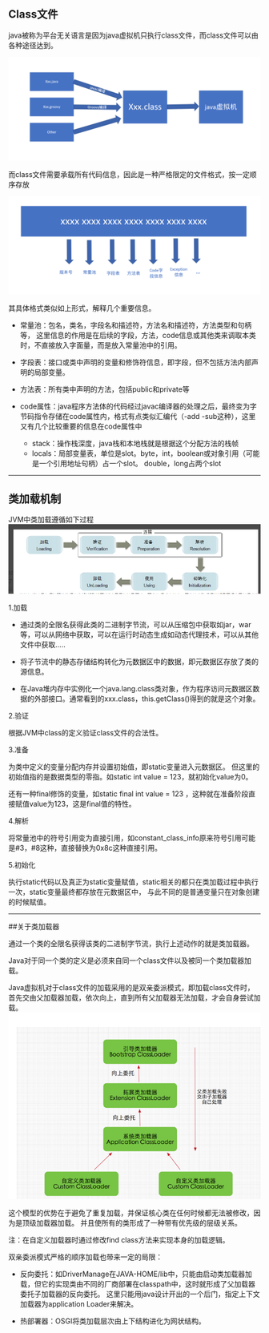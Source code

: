 ## Class文件

java被称为平台无关语言是因为java虚拟机只执行class文件，而class文件可以由各种途径达到。

![](./images/jvm2.png)

而class文件需要承载所有代码信息，因此是一种严格限定的文件格式，按一定顺序存放

![](./images/jvm3.png)

其具体格式类似如上形式，解释几个重要信息。

- 常量池：包名，类名，字段名和描述符，方法名和描述符，方法类型和句柄等，
这里信息的作用是在后续的字段，方法，code信息或其他类来调取本类时，不直接放入字面量，而是放入常量池中的引用。

- 字段表：接口或类中声明的变量和修饰符信息，即字段，但不包括方法内部声明的局部变量。

- 方法表：所有类中声明的方法，包括public和private等

- code属性：java程序方法体的代码经过javac编译器的处理之后，最终变为字节码指令存储在code属性内，格式有点类似汇编代（-add -sub这种），这里又有几个比较重要的信息在code属性中
    - stack：操作栈深度，java栈和本地栈就是根据这个分配方法的栈帧
    - locals：局部变量表，单位是slot。byte，int，boolean或对象引用（可能是一个引用地址句柄）占一个slot。
    double，long占两个slot
    
***

## 类加载机制

JVM中类加载遵循如下过程
![](./images/jvm4.png)

1.加载

- 通过类的全限名获得此类的二进制字节流，可以从压缩包中获取如jar，war等，可以从网络中获取，可以在运行时动态生成如动态代理技术，可以从其他文件中获取.....

- 将子节流中的静态存储结构转化为元数据区中的数据，即元数据区存放了类的源信息。

- 在Java堆内存中实例化一个java.lang.class类对象，作为程序访问元数据区数据的外部接口。通常看到的xxx.class，this.getClass()得到的就是这个对象。

2.验证

根据JVM中class的定义验证class文件的合法性。

3.准备

为类中定义的变量分配内存并设置初始值，即static变量进入元数据区。
但这里的初始值指的是数据类型的零指。如static int value = 123，就初始化value为0。

还有一种final修饰的变量，如static final int value = 123 ，这种就在准备阶段直接赋值value为123，这是final值的特性。

4.解析

将常量池中的符号引用变为直接引用，如constant_class_info原来符号引用可能是#3，#8这种，直接替换为0x8c这种直接引用。

5.初始化

执行static代码以及真正为static变量赋值，static相关的都只在类加载过程中执行一次，static变量最终都存放在元数据区中，
与此不同的是普通变量只在对象创建的时候赋值。
***

##关于类加载器

通过一个类的全限名获得该类的二进制字节流，执行上述动作的就是类加载器。

Java对于同一个类的定义是必须来自同一个class文件以及被同一个类加载器加载。

Java虚拟机对于class文件的加载采用的是双亲委派模式，即加载class文件时，首先交由父加载器加载，依次向上，直到所有父加载器无法加载，才会自身尝试加载。
![](./images/jvm5.png)

这个模型的优势在于避免了重复加载，并保证核心类在任何时候都无法被修改，因为是顶级加载器加载。
并且使所有的类形成了一种带有优先级的层级关系。

注：在自定义加载器时通过修改find class方法来实现本身的加载逻辑。

双亲委派模式严格的顺序加载也带来一定的局限：

- 反向委托：如DriverManage在JAVA-HOME/lib中，只能由启动类加载器加载，但它的实现类由不同的厂商部署在classpath中，这时就形成了父加载器委托子加载器的反向委托。
这里只能用java设计开出的一个后门，指定上下文加载器为application Loader来解决。

- 热部署器：OSGI将类加载层次由上下结构进化为网状结构。
